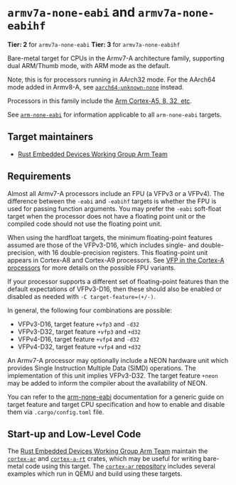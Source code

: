 # `armv7a-none-eabi` and `armv7a-none-eabihf`

**Tier: 2** for `armv7a-none-eabi`
**Tier: 3** for `armv7a-none-eabihf`

Bare-metal target for CPUs in the Armv7-A architecture family, supporting
dual ARM/Thumb mode, with ARM mode as the default.

Note, this is for processors running in AArch32 mode. For the AArch64 mode
added in Armv8-A, see [`aarch64-unknown-none`](aarch64-unknown-none.md) instead.

Processors in this family include the [Arm Cortex-A5, 8, 32, etc][cortex-a].

See [`arm-none-eabi`](arm-none-eabi.md) for information applicable to all
`arm-none-eabi` targets.

[cortex-a]: https://en.wikipedia.org/wiki/ARM_Cortex-A

## Target maintainers

* [Rust Embedded Devices Working Group Arm Team]

[Rust Embedded Devices Working Group Arm Team]: https://github.com/rust-embedded/wg?tab=readme-ov-file#the-arm-team

## Requirements

Almost all Armv7-A processors include an FPU (a VFPv3 or a VFPv4). The
difference between the `-eabi` and `-eabihf` targets is whether the FPU is
used for passing function arguments. You may prefer the `-eabi` soft-float
target when the processor does not have a floating point unit or the compiled
code should not use the floating point unit.

When using the hardfloat targets, the minimum floating-point features assumed
are those of the VFPv3-D16, which includes single- and double-precision, with
16 double-precision registers. This floating-point unit appears in Cortex-A8
and Cortex-A9 processors. See [VFP in the Cortex-A processors][vfp] for more
details on the possible FPU variants.

If your processor supports a different set of floating-point features than the
default expectations of VFPv3-D16, then these should also be enabled or
disabled as needed with `-C target-feature=(+/-)`.

In general, the following four combinations are possible:

- VFPv3-D16, target feature `+vfp3` and `-d32`
- VFPv3-D32, target feature `+vfp3` and `+d32`
- VFPv4-D16, target feature `+vfp4` and `-d32`
- VFPv4-D32, target feature `+vfp4` and `+d32`

An Armv7-A processor may optionally include a NEON hardware unit which
provides Single Instruction Multiple Data (SIMD) operations. The
implementation of this unit implies VFPv3-D32. The target feature `+neon` may
be added to inform the compiler about the availability of NEON.

You can refer to the [arm-none-eabi](arm-none-eabi.md) documentation for a
generic guide on target feature and target CPU specification and how to enable
and disable them via `.cargo/config.toml` file.

[vfp]: https://developer.arm.com/documentation/den0013/0400/Floating-Point/Floating-point-basics-and-the-IEEE-754-standard/ARM-VFP

## Start-up and Low-Level Code

The [Rust Embedded Devices Working Group Arm Team] maintain the [`cortex-ar`]
and [`cortex-a-rt`] crates, which may be useful for writing bare-metal code
using this target. The [`cortex-ar` repository](https://github.com/rust-embedded/cortex-ar)
includes several examples which run in QEMU and build using these targets.

[`cortex-ar`]: https://docs.rs/cortex-ar
[`cortex-a-rt`]: https://docs.rs/cortex-a-rt
